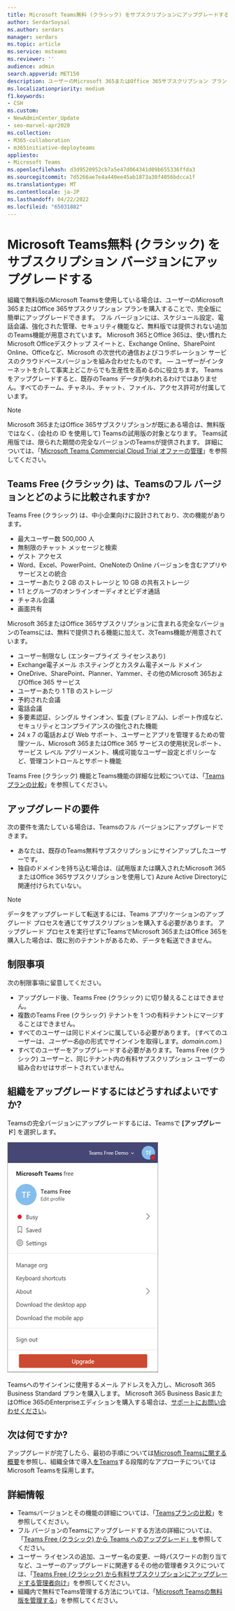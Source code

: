 ```yaml
---
title: Microsoft Teams無料 (クラシック) をサブスクリプションにアップグレードする
author: SerdarSoysal
ms.author: serdars
manager: serdars
ms.topic: article
ms.service: msteams
ms.reviewer: ''
audience: admin
search.appverid: MET150
description: ユーザーのMicrosoft 365またはOffice 365サブスクリプション プランを購入して、無料版のMicrosoft Teamsからフル バージョンに簡単にアップグレードする方法について説明します。
ms.localizationpriority: medium
f1.keywords:
- CSH
ms.custom:
- NewAdminCenter_Update
- seo-marvel-apr2020
ms.collection:
- M365-collaboration
- m365initiative-deployteams
appliesto:
- Microsoft Teams
ms.openlocfilehash: d3d9520952cb7a5e47d064341d09b655336ffda3
ms.sourcegitcommit: 7d5266ae7e4a440ee45ab1873a30f4056bdcca1f
ms.translationtype: MT
ms.contentlocale: ja-JP
ms.lasthandoff: 04/22/2022
ms.locfileid: "65031882"
---
```

# <a name="upgrade-microsoft-teams-free-classic-to-subscription-version"></a>Microsoft Teams無料 (クラシック) をサブスクリプション バージョンにアップグレードする

組織で無料版のMicrosoft Teamsを使用している場合は、ユーザーのMicrosoft 365またはOffice 365サブスクリプション プランを購入することで、完全版に簡単にアップグレードできます。 フル バージョンには、スケジュール設定、電話会議、強化された管理、セキュリティ機能など、無料版では提供されない追加のTeams機能が用意されています。 Microsoft 365とOffice 365は、使い慣れたMicrosoft Officeデスクトップ スイートと、Exchange Online、SharePoint Online、Officeなど、Microsoft の次世代の通信およびコラボレーション サービスのクラウドベースバージョンを組み合わせたものです。 — ユーザーがインターネットを介して事実上どこからでも生産性を高めるのに役立ちます。 Teamsをアップグレードすると、既存のTeams データが失われるわけではありません。すべてのチーム、チャネル、チャット、ファイル、アクセス許可が付属しています。

> [!NOTE]
> Microsoft 365またはOffice 365サブスクリプションが既にある場合は、無料版ではなく、(会社の ID を使用して) Teamsの試用版の対象となります。 Teams試用版では、限られた期間の完全なバージョンのTeamsが提供されます。 詳細については、「[Microsoft Teams Commercial Cloud Trial オファーの管理](./teams-exploratory.md)」を参照してください。

## <a name="how-does-teams-free-classic-compare-to-the-full-version-of-teams"></a>Teams Free (クラシック) は、Teamsのフル バージョンとどのように比較されますか?

Teams Free (クラシック) は、中小企業向けに設計されており、次の機能があります。

- 最大ユーザー数 500,000 人
- 無制限のチャット メッセージと検索
- ゲスト アクセス
- Word、Excel、PowerPoint、OneNoteの Online バージョンを含むアプリやサービスとの統合
- ユーザーあたり 2 GB のストレージと 10 GB の共有ストレージ
- 1:1 とグループのオンラインオーディオとビデオ通話
- チャネル会議
- 画面共有

Microsoft 365またはOffice 365サブスクリプションに含まれる完全なバージョンのTeamsには、無料で提供される機能に加えて、次Teams機能が用意されています。

- ユーザー制限なし (エンタープライズ ライセンスあり)
- Exchange電子メール ホスティングとカスタム電子メール ドメイン
- OneDrive、SharePoint、Planner、Yammer、その他のMicrosoft 365およびOffice 365 サービス
- ユーザーあたり 1 TB のストレージ
- 予約された会議
- 電話会議
- 多要素認証、シングル サインオン、監査 (プレミアム)、レポート作成など、セキュリティとコンプライアンスの強化された機能
- 24 x 7 の電話および Web サポート、ユーザーとアプリを管理するための管理ツール、Microsoft 365またはOffice 365 サービスの使用状況レポート、サービス レベル アグリーメント、構成可能なユーザー設定とポリシーなど、管理コントロールとサポート機能

Teams Free (クラシック) 機能とTeams機能の詳細な比較については、「[Teamsプランの比較](https://products.office.com/microsoft-teams/free)」を参照してください。

## <a name="upgrade-requirements"></a>アップグレードの要件

次の要件を満たしている場合は、Teamsのフル バージョンにアップグレードできます。

- あなたは、既存のTeams無料サブスクリプションにサインアップしたユーザーです。
- 独自のドメインを持ち込む場合は、(試用版または購入されたMicrosoft 365またはOffice 365サブスクリプションを使用して) Azure Active Directoryに関連付けられていない。

> [!NOTE]
> データをアップグレードして転送するには、Teams アプリケーションのアップグレード プロセスを通じてサブスクリプションを購入する必要があります。 アップグレード プロセスを実行せずにTeamsでMicrosoft 365またはOffice 365を購入した場合は、既に別のテナントがあるため、データを転送できません。

## <a name="limitations"></a>制限事項

次の制限事項に留意してください。

- アップグレード後、Teams Free (クラシック) に切り替えることはできません。
- 複数のTeams Free (クラシック) テナントを 1 つの有料テナントにマージすることはできません。
- すべてのユーザーは同じドメインに属している必要があります。 (すべてのユーザーは、*ユーザー名*@の形式でサインインを取得します。*domain.com*.)
- すべてのユーザーをアップグレードする必要があります。Teams Free (クラシック) ユーザーと、同じテナント内の有料サブスクリプション ユーザーの組み合わせはサポートされていません。

## <a name="how-do-i-upgrade-my-organization"></a>組織をアップグレードするにはどうすればよいですか?

Teamsの完全バージョンにアップグレードするには、Teamsで **[アップグレード**] を選択します。

![[アップグレード] ボタンを示すスクリーンショット。](media/teams-freemium-upgrade-image1.png)

Teamsへのサインインに使用するメール アドレスを入力し、Microsoft 365 Business Standard プランを購入します。 Microsoft 365 Business BasicまたはOffice 365のEnterpriseエディションを購入する場合は、[サポートにお問い合わせください](https://portal.office.com/support/altusupport.aspx?app=teamsfreeupgrade)。

## <a name="whats-next"></a>次は何ですか?

アップグレードが完了したら、最初の手順については[Microsoft Teamsに関する概要](get-started-with-teams-quick-start.md)を参照し、組織全体で導入[をTeams](adopt-microsoft-teams-landing-page.md)する段階的なアプローチについてはMicrosoft Teamsを採用します。

## <a name="more-information"></a>詳細情報

- Teamsバージョンとその機能の詳細については、「[Teamsプランの比較](https://products.office.com/microsoft-teams/free)」を参照してください。
- フル バージョンのTeamsにアップグレードする方法の詳細については、「[Teams Free (クラシック) から Teams へのアップグレード」を](https://support.office.com/article/Upgrade-from-Teams-free-to-Teams-29475bbd-a34f-4175-9b33-d44430f8ad39)参照してください。
- ユーザー ライセンスの追加、ユーザー名の変更、一時パスワードの割り当てなど、ユーザーのアップグレードに関連するその他の管理者タスクについては、「[Teams Free (クラシック) から有料サブスクリプションにアップグレードする管理者向け](https://support.office.com/article/for-admins-upgrading-from-teams-free-to-a-paid-subscription-75a95e7f-001e-42d0-a787-ae8b992d5a52)」を参照してください。
- 組織内で無料でTeams管理する方法については、「[Microsoft Teamsの無料版を管理する](manage-freemium.md)」を参照してください。